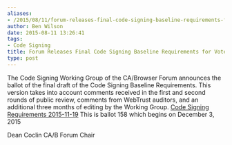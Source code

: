```yaml
---
aliases:
- /2015/08/11/forum-releases-final-code-signing-baseline-requirements-for-vote/
author: Ben Wilson
date: 2015-08-11 13:26:41
tags:
- Code Signing
title: Forum Releases Final Code Signing Baseline Requirements for Vote
type: post
---
```


The Code Signing Working Group of the CA/Browser Forum announces the ballot of the final draft of the Code Signing Baseline Requirements. This version takes into account comments received in the first and second rounds of public review, comments from WebTrust auditors, and an additional three months of editing by the Working Group.
[Code Signing Requirements 2015-11-19](/uploads/Code-Signing-Requirements-2015-11-19.pdf)
This is ballot 158 which begins on December 3, 2015

Dean Coclin
CA/B Forum Chair